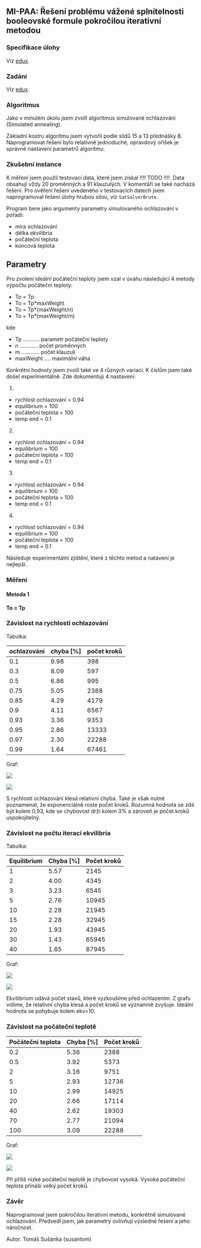 ## MI-PAA: Řešení problému vážené splnitelnosti booleovské formule pokročilou iterativní metodou

### Specifikace úlohy
Viz [edux](https://edux.fit.cvut.cz/courses/MI-PAA/homeworks/05/start).

### Zadání
Viz [edux](https://edux.fit.cvut.cz/courses/MI-PAA/homeworks/05/start).

### Algoritmus

Jako v minulém úkolu jsem zvolil algoritmus simulované ochlazování (Simulated annealing).

Základní kostru algoritmu jsem vytvořil podle slidů 15 a 13 přednášky 8. Naprogramovat řešení bylo relativně jednoduché, opravdový oříšek je správné nastavení parametrů algoritmu.

### Zkušební instance

K měření jsem použil testovací data, které jsem získal !!!! TODO !!!!. Data obsahují vždy 20 proměnných a 91 klauzulých. V komentáři se také nacházá řešení. Pro ověření řešení uvedeného v testovacích datech jsem naprogramoval řešení úlohy hrubou silou, viz `SatSolverBrute`.

Program bere jako argumenty parametry simulovaného ochlazování v pořadí:

- míra ochlazování
- délka ekvilibria
- počáteční teplota
- koncová teplota

## Parametry

Pro zvolení ideální počáteční teploty jsem vzal v úvahu následující 4 metody výpočtu počáteční teploty:

- To = Tp
- To = Tp*maxWeight
- To = Tp*(maxWeight/n)
- To = Tp*(maxWeight/m)

kde

- Tp ........... parametr počáteční teploty
- n ............ počet proměnných
- m ............ počet klauzulí
- maxWeight .... maximální váha

Konkrétní hodnoty jsem zvolil také ve 4 různých variací. K číslům jsem také došel experimentálně. Zde dokumentuji 4 nastavení:

1) 
- rychlost ochlazování = 0.94
- equilibrium = 100
- počáteční teplota = 100
- temp end = 0.1

2) 
- rychlost ochlazování = 0.94
- equilibrium = 100
- počáteční teplota = 100
- temp end = 0.1

3) 
- rychlost ochlazování = 0.94
- equilibrium = 100
- počáteční teplota = 100
- temp end = 0.1

4) 
- rychlost ochlazování = 0.94
- equilibrium = 100
- počáteční teplota = 100
- temp end = 0.1

Následuje experimentální zjištění, které z těchto metod a natavení je nejlepší.

### Měření

#### Metoda 1

**To = Tp**




### Závislost na rychlosti ochlazování

Tabulka:

| ochlazování | chyba [%] | počet kroků |
|:----|:---------|:------------|
| 0.1 | 9.98 | 398 |
| 0.3 | 8.09 | 597 |
| 0.5 | 6.86 | 995 |
| 0.75 | 5.05 | 2388 |
| 0.85 | 4.29 | 4179 |
| 0.9 | 4.11 | 6567 |
| 0.93 | 3.36 | 9353 |
| 0.95 | 2.86 | 13333 |
| 0.97 | 2.30 | 22288 |
| 0.99 | 1.64 | 67461 |

Graf:

![](chart-ann-err.png)

![](chart-ann-steps.png)

S rychlostí ochlazování klesá relativní chyba. Také je však nutné poznamenat, že exponenciálně roste počet kroků. Rozumná hodnota se zdá být kolem 0,93, kde se chybovost drží kolem 3% a zároveň je počet kroků uspokojitelný.


### Závislost na počtu iterací ekvilibria

Tabulka:

| Equilibrium | Chyba [%] | Počet kroků |
|:----|:---------|:------------|
| 1 | 5.57 | 2145 |
| 2 | 4.00 | 4345 |
| 3 | 3.23 | 6545 |
| 5 | 2.76 | 10945 |
| 10 | 2.28 | 21945 |
| 15 | 2.28 | 32945 |
| 20 | 1.93 | 43945 |
| 30 | 1.43 | 65945 |
| 40 | 1.65 | 87945 |

Graf:

![](chart-eq-err.png)

![](chart-eq-steps.png)

Ekvilibrium udává počet stavů, které vyzkoušíme před ochlazením. Z grafu vidíme, že relativní chyba klesá a počet kroků se významně zvyšuje. Ideální hodnota se pohybuje kolem ekv=10.


### Závislost na počáteční teplotě

| Počáteční teplota | Chyba [%] | Počet kroků |
|:----|:---------|:------------|
| 0.2 | 5.36 | 2388 |
| 0.5 | 3.92 | 5373 |
| 2 | 3.16 | 9751 |
| 5 | 2.93 | 12736 |
| 10 | 2.99 | 14925 |
| 20 | 2.66 | 17114 |
| 40 | 2.62 | 19303 |
| 70 | 2.77 | 21094 |
| 100 | 3.09 | 22288 |

Graf:

![](chart-temp-err.png)

![](chart-temp-steps.png)

Při příliš nizké počáteční teplotě je chybovost vysoká. Vysoká počáteční teplota přináší velký počet kroků.


### Závěr

Naprogramoval jsem pokročilou iterativní metodu, konkrétně simulované ochlazování. Předvedl jsem, jak parametry ovlivňují výsledné řešení a jeho náročnost.


Autor: Tomáš Sušánka (susantom)

